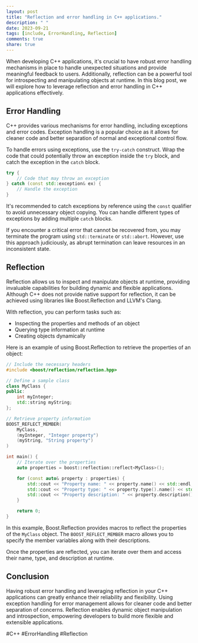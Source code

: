 ```yaml
---
layout: post
title: "Reflection and error handling in C++ applications."
description: " "
date: 2023-09-21
tags: [include, ErrorHandling, Reflection]
comments: true
share: true
---
```


When developing C++ applications, it's crucial to have robust error handling mechanisms in place to handle unexpected situations and provide meaningful feedback to users. Additionally, reflection can be a powerful tool for introspecting and manipulating objects at runtime. In this blog post, we will explore how to leverage reflection and error handling in C++ applications effectively.

## Error Handling

C++ provides various mechanisms for error handling, including exceptions and error codes. Exception handling is a popular choice as it allows for cleaner code and better separation of normal and exceptional control flow.

To handle errors using exceptions, use the `try-catch` construct. Wrap the code that could potentially throw an exception inside the `try` block, and catch the exception in the `catch` block.

```cpp
try {
    // Code that may throw an exception
} catch (const std::exception& ex) {
    // Handle the exception
}
```

It's recommended to catch exceptions by reference using the `const` qualifier to avoid unnecessary object copying. You can handle different types of exceptions by adding multiple `catch` blocks.

If you encounter a critical error that cannot be recovered from, you may terminate the program using `std::terminate` or `std::abort`. However, use this approach judiciously, as abrupt termination can leave resources in an inconsistent state.

## Reflection

Reflection allows us to inspect and manipulate objects at runtime, providing invaluable capabilities for building dynamic and flexible applications. Although C++ does not provide native support for reflection, it can be achieved using libraries like Boost.Reflection and LLVM's Clang.

With reflection, you can perform tasks such as:

- Inspecting the properties and methods of an object
- Querying type information at runtime
- Creating objects dynamically

Here is an example of using Boost.Reflection to retrieve the properties of an object:

```cpp
// Include the necessary headers
#include <boost/reflection/reflection.hpp>

// Define a sample class
class MyClass {
public:
    int myInteger;
    std::string myString;
};

// Retrieve property information
BOOST_REFLECT_MEMBER(
    MyClass,
    (myInteger, "Integer property")
    (myString, "String property")
)

int main() {
    // Iterate over the properties
    auto properties = boost::reflection::reflect<MyClass>();

    for (const auto& property : properties) {
        std::cout << "Property name: " << property.name() << std::endl;
        std::cout << "Property type: " << property.type().name() << std::endl;
        std::cout << "Property description: " << property.description() << std::endl;
    }

    return 0;
}
```

In this example, Boost.Reflection provides macros to reflect the properties of the `MyClass` object. The `BOOST_REFLECT_MEMBER` macro allows you to specify the member variables along with their descriptions.

Once the properties are reflected, you can iterate over them and access their name, type, and description at runtime.

## Conclusion

Having robust error handling and leveraging reflection in your C++ applications can greatly enhance their reliability and flexibility. Using exception handling for error management allows for cleaner code and better separation of concerns. Reflection enables dynamic object manipulation and introspection, empowering developers to build more flexible and extensible applications.

#C++ #ErrorHandling #Reflection